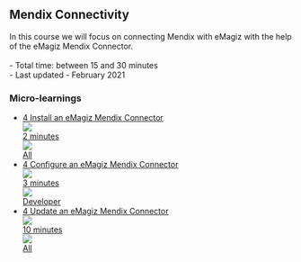 <div class="ez-academy">
	<div class="ez-academy__body">
		<main class="master">
	<h2 class="title">Mendix Connectivity</h2>
    <p>
       In this course we will focus on connecting Mendix with eMagiz with the help of the eMagiz Mendix Connector.
        </br></br>
        - Total time: between 15 and 30 minutes
        </br>
        - Last updated - February 2021
    </p>
    <h3 class="title">Micro-learnings</h3>
    <ul class="strip-container">
        <li class="strip">
            <a href="../../docs/microlearning/novice-mendix-connectivity-install-emagiz-mendix-connector" class="strip__link">
            <label for="" class="strip__label">
                <span>4</span>
                Install an eMagiz Mendix Connector
            </label>
            <div class="strip__attribute">
                <img class="strip__attribute-icon strip__attribute-icon--duration" src="../../img/icon-duration32.svg"/>
                <div class="strip__attribute-label">2 minutes</div>
            </div>
            <div class="strip__attribute">
                <img class="strip__attribute-icon strip__attribute-icon--roles" src="../../img/icon-roles32.svg"/>
                <div class="strip__attribute-label">All</div>
            </div>
        </a>
        </li>
        <li class="strip">
            <a href="../../docs/microlearning/novice-mendix-connectivity-configure-emagiz-mendix-connector" class="strip__link">
            <label for="" class="strip__label">
                <span>4</span>
                Configure an eMagiz Mendix Connector
            </label>
            <div class="strip__attribute">
                <img class="strip__attribute-icon strip__attribute-icon--duration" src="../../img/icon-duration32.svg"/>
                <div class="strip__attribute-label">3 minutes</div>
            </div>
            <div class="strip__attribute">
                <img class="strip__attribute-icon strip__attribute-icon--roles" src="../../img/icon-roles32.svg"/>
                <div class="strip__attribute-label">Developer</div>
            </div>
            </a>
        </li>
        <li class="strip">
            <a href="../../docs/microlearning/novice-mendix-connectivity-update-emagiz-mendix-connector" class="strip__link">
            <label for="" class="strip__label">
                <span>4</span>
                Update an eMagiz Mendix Connector
            </label>
            <div class="strip__attribute">
                <img class="strip__attribute-icon strip__attribute-icon--duration" src="../../img/icon-duration32.svg"/>
                <div class="strip__attribute-label">10 minutes</div>
            </div>
            <div class="strip__attribute">
                <img class="strip__attribute-icon strip__attribute-icon--roles" src="../../img/icon-roles32.svg"/>
                <div class="strip__attribute-label">All</div>
            </div>
            </a>
        </li>        
    </ul>
    </main>
    </div>
</div>